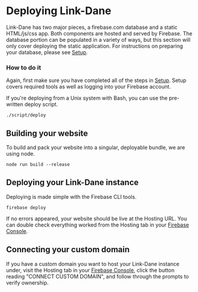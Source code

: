 # Deploying Link-Dane

Link-Dane has two major pieces, a firebase.com database and a static HTML/js/css app.  Both components are hosted and served by Firebase.  The database portion can be populated in a variety of ways, but this section will only cover deploying the static application.  For instructions on preparing your database, please see [Setup](https://github.com/zendesk/link-dane/blob/master/docs/SETUP.md).

### How to do it

Again, first make sure you have completed all of the steps in [Setup](https://github.com/zendesk/link-dane/blob/master/docs/SETUP.md). Setup covers required tools as well as logging into your Firebase account.  

If you're deploying from a Unix system with Bash, you can use the pre-written deploy script.

`./script/deploy`

## Building your website

To build and pack your website into a singular, deployable bundle, we are using node.

`node run build --release`

## Deploying your Link-Dane instance

Deploying is made simple with the Firebase CLI tools.

`firebase deploy`

If no errors appeared, your website should be live at the Hosting URL.  You can double check everything worked from the Hosting tab in your [Firebase Console](https://firebase.google.com/console).

## Connecting your custom domain

If you have a custom domain you want to host your Link-Dane instance under, visit the Hosting tab in your [Firebase Console](https://firebase.google.com/console), click the button reading "CONNECT CUSTOM DOMAIN", and follow through the prompts to verify ownership.
